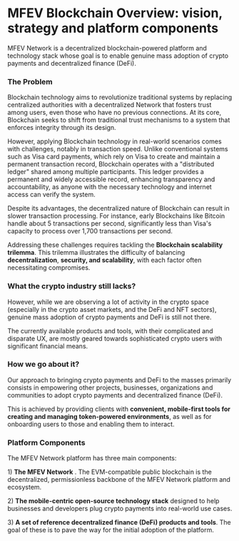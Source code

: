# MFEV Blockchain Overview: vision, strategy and platform components

MFEV Network is a decentralized blockchain-powered platform and technology stack whose goal is to enable genuine mass adoption of crypto payments and decentralized finance (DeFi).



### The Problem

Blockchain technology aims to revolutionize traditional systems by replacing centralized authorities with a decentralized Network that fosters trust among users, even those who have no previous connections. At its core, Blockchain seeks to shift from traditional trust mechanisms to a system that enforces integrity through its design.&#x20;

However, applying Blockchain technology in real-world scenarios comes with challenges, notably in transaction speed. Unlike conventional systems such as Visa card payments, which rely on Visa to create and maintain a permanent transaction record, Blockchain operates with a "distributed ledger" shared among multiple participants. This ledger provides a permanent and widely accessible record, enhancing transparency and accountability, as anyone with the necessary technology and internet access can verify the system.&#x20;

Despite its advantages, the decentralized nature of Blockchain can result in slower transaction processing. For instance, early Blockchains like Bitcoin handle about 5 transactions per second, significantly less than Visa's capacity to process over 1,700 transactions per second.

&#x20;Addressing these challenges requires tackling the **Blockchain scalability trilemma**. This trilemma illustrates the difficulty of balancing **decentralization**, **security, and scalability**, with each factor often necessitating compromises.

### What the crypto industry still lacks?

However, while we are observing a lot of activity in the crypto space (especially in the crypto asset markets, and the DeFi and NFT sectors), genuine mass adoption of crypto payments and DeFi is still not there.

The currently available products and tools, with their complicated and disparate UX, are mostly geared towards sophisticated crypto users with significant financial means.

### How we go about it?

Our approach to bringing crypto payments and DeFi to the masses primarily consists in empowering other projects, businesses, organizations and communities to adopt crypto payments and decentralized finance (DeFi).

This is achieved by providing clients with **convenient, mobile-first tools for creating and managing token-powered environments**, as well as for onboarding users to those and enabling them to interact.

### Platform Components

The MFEV Network  platform has three main components:

1\) **The MFEV Network** . The EVM-compatible public blockchain is the decentralized, permissionless backbone of the MFEV Network platform and ecosystem.

2\) **The mobile-centric open-source technology stack** designed to help businesses and developers plug crypto payments into real-world use cases.

3\) **A set of reference decentralized finance (DeFi) products and tools**. The goal of these is to pave the way for the initial adoption of the platform.&#x20;
